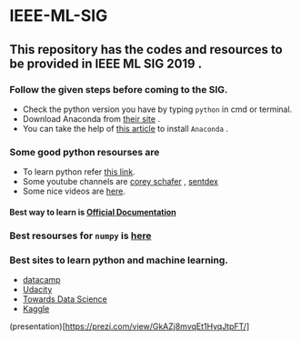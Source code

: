 # IEEE-ML-SIG
## This repository has the codes and resources to be provided in IEEE ML SIG 2019 . 


### Follow the given steps before coming to the SIG. 
*  Check the python version you have by typing ` python ` in cmd or terminal. 
* Download Anaconda from [their site](https://www.anaconda.com/distribution/#download-section) . 
* You can take the help of [this article](https://www.datacamp.com/community/tutorials/installing-anaconda-windows) to install `Anaconda` .

### Some good python resourses are   

* To learn python refer [this link](https://www.udacity.com/course/introduction-to-python--ud1110).
* Some youtube channels are [corey schafer](https://www.youtube.com/user/schafer5) , [sentdex](https://www.youtube.com/user/sentdex)
* Some nice videos are [here](https://www.youtube.com/watch?v=rfscVS0vtbw).



#### Best way to learn is [Official Documentation](https://docs.python.org/3/)

### Best resourses for `numpy` is [here](https://scipy-lectures.org/) 

### Best sites to learn python and machine learning.
 * [datacamp](https://www.datacamp.com/home)
 * [Udacity](www.udacity.com)
 * [Towards Data Science](https://towardsdatascience.com/)
 * [Kaggle](https://www.kaggle.com/)

  (presentation)[https://prezi.com/view/GkAZj8mvqEt1HyqJtpFT/]
